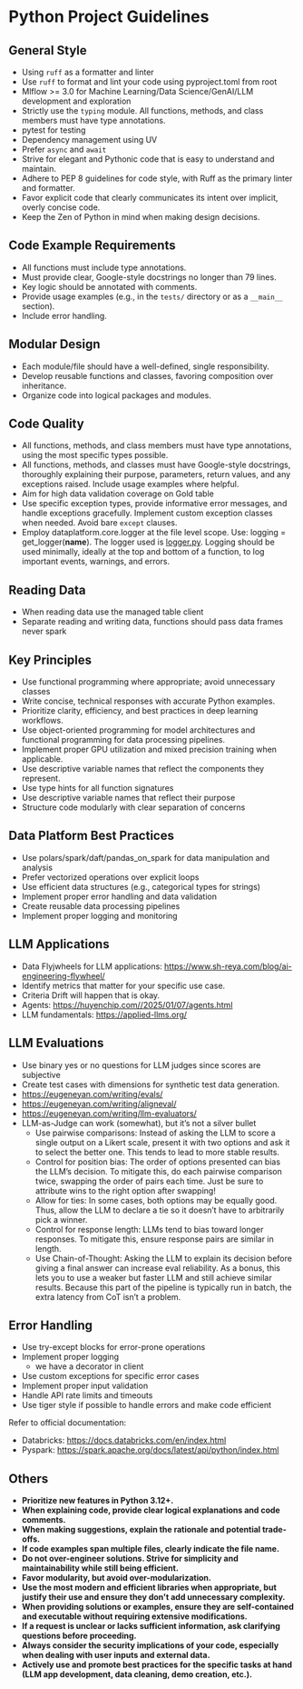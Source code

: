 # Python Project Guidelines

## General Style

- Using `ruff` as a formatter and linter
- Use `ruff` to format and lint your code using pyproject.toml from root
- Mlflow >= 3.0 for Machine Learning/Data Science/GenAI/LLM development and exploration
- Strictly use the `typing` module. All functions, methods, and class members must have type annotations.
- pytest for testing
- Dependency management using UV
- Prefer `async` and `await`
- Strive for elegant and Pythonic code that is easy to understand and maintain.
- Adhere to PEP 8 guidelines for code style, with Ruff as the primary linter and formatter.
- Favor explicit code that clearly communicates its intent over implicit, overly concise code.
- Keep the Zen of Python in mind when making design decisions.

## Code Example Requirements

- All functions must include type annotations.
- Must provide clear, Google-style docstrings no longer than 79 lines.
- Key logic should be annotated with comments.
- Provide usage examples (e.g., in the `tests/` directory or as a `__main__` section).
- Include error handling.


## Modular Design

- Each module/file should have a well-defined, single responsibility.
- Develop reusable functions and classes, favoring composition over inheritance.
- Organize code into logical packages and modules.

## Code Quality

- All functions, methods, and class members must have type annotations, using the most specific types possible.
- All functions, methods, and classes must have Google-style docstrings, thoroughly explaining their purpose, parameters, return values, and any exceptions raised. Include usage examples where helpful.
- Aim for high data validation coverage on Gold table
- Use specific exception types, provide informative error messages, and handle exceptions gracefully. Implement custom exception classes when needed. Avoid bare `except` clauses.
- Employ dataplatform.core.logger at the file level scope. Use: logging = get_logger(__name__). The logger used is [logger.py](mdc:packages/core/logger.py). Logging should be used minimally, ideally at the top and bottom of a function, to log important events, warnings, and errors.

## Reading Data
- When reading data use the managed table client
- Separate reading and writing data, functions should pass data frames never spark 


## Key Principles

- Use functional programming where appropriate; avoid unnecessary classes
- Write concise, technical responses with accurate Python examples.
- Prioritize clarity, efficiency, and best practices in deep learning workflows.
- Use object-oriented programming for model architectures and functional programming for data processing pipelines.
- Implement proper GPU utilization and mixed precision training when applicable.
- Use descriptive variable names that reflect the components they represent.
- Use type hints for all function signatures
- Use descriptive variable names that reflect their purpose
- Structure code modularly with clear separation of concerns

## Data Platform Best Practices

- Use polars/spark/daft/pandas_on_spark for data manipulation and analysis
- Prefer vectorized operations over explicit loops
- Use efficient data structures (e.g., categorical types for strings)
- Implement proper error handling and data validation
- Create reusable data processing pipelines
- Implement proper logging and monitoring

## LLM  Applications

- Data Flyjwheels for LLM applications: <https://www.sh-reya.com/blog/ai-engineering-flywheel/>
- Identify metrics that matter for your specific use case.
- Criteria Drift will happen that is okay.
- Agents: <https://huyenchip.com//2025/01/07/agents.html>
- LLM fundamentals: <https://applied-llms.org/>

## LLM Evaluations

- Use binary yes or no questions for LLM judges since scores are subjective
- Create test cases with dimensions for synthetic test data generation.
- <https://eugeneyan.com/writing/evals/>
- <https://eugeneyan.com/writing/aligneval/>
- <https://eugeneyan.com/writing/llm-evaluators/>
- LLM-as-Judge can work (somewhat), but it’s not a silver bullet
  - Use pairwise comparisons: Instead of asking the LLM to score a single output on a Likert scale, present it with two options and ask it to select the better one. This tends to lead to more stable results.
  - Control for position bias: The order of options presented can bias the LLM’s decision. To mitigate this, do each pairwise comparison twice, swapping the order of pairs each time. Just be sure to attribute wins to the right option after swapping!
  - Allow for ties: In some cases, both options may be equally good. Thus, allow the LLM to declare a tie so it doesn’t have to arbitrarily pick a winner.
  - Control for response length: LLMs tend to bias toward longer responses. To mitigate this, ensure response pairs are similar in length.
  - Use Chain-of-Thought: Asking the LLM to explain its decision before giving a final answer can increase eval reliability. As a bonus, this lets you to use a weaker but faster LLM and still achieve similar results. Because this part of the pipeline is typically run in batch, the extra latency from CoT isn’t a problem.

## Error Handling

- Use try-except blocks for error-prone operations
- Implement proper logging
  - we have a decorator in client
- Use custom exceptions for specific error cases
- Implement proper input validation
- Handle API rate limits and timeouts
- Use tiger style if possible to handle errors and make code efficient

Refer to official documentation:

- Databricks: <https://docs.databricks.com/en/index.html>
- Pyspark: <https://spark.apache.org/docs/latest/api/python/index.html>

## Others

- **Prioritize new features in Python 3.12+.**
- **When explaining code, provide clear logical explanations and code comments.**
- **When making suggestions, explain the rationale and potential trade-offs.**
- **If code examples span multiple files, clearly indicate the file name.**
- **Do not over-engineer solutions. Strive for simplicity and maintainability while still being efficient.**
- **Favor modularity, but avoid over-modularization.**
- **Use the most modern and efficient libraries when appropriate, but justify their use and ensure they don't add unnecessary complexity.**
- **When providing solutions or examples, ensure they are self-contained and executable without requiring extensive modifications.**
- **If a request is unclear or lacks sufficient information, ask clarifying questions before proceeding.**
- **Always consider the security implications of your code, especially when dealing with user inputs and external data.**
- **Actively use and promote best practices for the specific tasks at hand (LLM app development, data cleaning, demo creation, etc.).**

